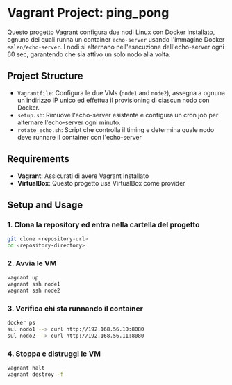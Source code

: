 # Vagrant Project: ping_pong

Questo progetto Vagrant configura due nodi Linux con Docker installato, ognuno dei quali runna un container `echo-server` usando l'immagine Docker `ealen/echo-server`.
I nodi si alternano nell'esecuzione dell'echo-server ogni 60 sec, garantendo che sia attivo un solo nodo alla volta.

## Project Structure

- `Vagrantfile`: Configura le due VMs (`node1` and `node2`), assegna a ognuna un indirizzo IP unico ed effettua il provisioning di ciascun nodo con Docker.
- `setup.sh`: Rimuove l'echo-server esistente e configura un cron job per alternare l'echo-server ogni minuto.
- `rotate_echo.sh`: Script che controlla il timing e determina quale nodo deve runnare il container con l'echo-server

## Requirements

- **Vagrant**: Assicurati di avere Vagrant installato 
- **VirtualBox**: Questo progetto usa VirtualBox come provider

## Setup and Usage

### 1. Clona la repository ed entra nella cartella del progetto
```bash
git clone <repository-url>
cd <repository-directory> 
```
### 2. Avvia le VM
```bash
vagrant up
vagrant ssh node1
vagrant ssh node2
```
### 3. Verifica chi sta runnando il container
```bash
docker ps
sul nodo1 --> curl http://192.168.56.10:8080
sul nodo2 --> curl http://192.168.56.11:8080
```
### 4. Stoppa e distruggi le VM
```bash
vagrant halt
vagrant destroy -f
```
